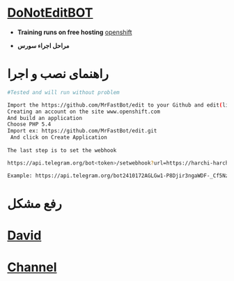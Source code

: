 # [DoNotEditBOT](https://telegram.me/YGSCO)

* **Training runs on free hosting**
[openshift](https://www.openshift.com/)

* **مراحل اجراء سورس**


# راهنمای نصب و اجرا

```sh
#Tested and will run without problem

Import the https://github.com/MrFastBot/edit to your Github and edit(line 3 token|line 4 userid)
Creating an account on the site www.openshift.com
And build an application
Choose PHP 5.4
Import ex: https://github.com/MrFastBot/edit.git
 And click on Create Application
 
The last step is to set the webhook

https://api.telegram.org/bot<token>/setwebhook?url=https://harchi-harchi.rhcloud.com/index.php

Example: https://api.telegram.org/bot2410172AGLGw1-P8Djir3ngaWDF-_Cf5Nzx-47Q/setwebhook?url=https://phpdontedit-devwolf.rhcloud.com/index.php
```

# رفع مشکل 
# [David](https://telegram.me/DevWolf)
# [Channel](https://telegram.me/YGSCO)
